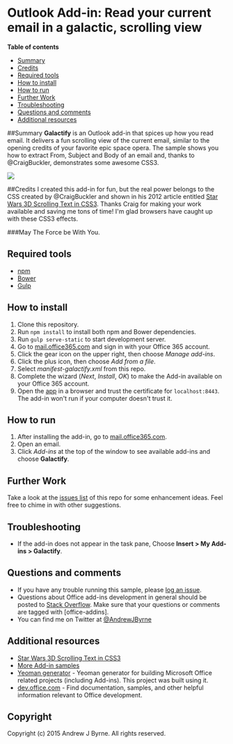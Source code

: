 # Outlook Add-in: Read your current email in a galactic, scrolling view

**Table of contents**

* [Summary](#summary)
* [Credits](#credit)
* [Required tools](#prereq)
* [How to install](#install)
* [How to run](#run)
* [Further Work](#more)
* [Troubleshooting](#troubleshooting)
* [Questions and comments](#questions)
* [Additional resources](#additional-resources)

<a name="summary"></a>
##Summary
**Galactify** is an Outlook add-in that spices up how you read email. It delivers a fun scrolling view of the current email, similar to the opening credits of your favorite epic space opera. The sample shows you how to extract From, Subject and Body of an email and, thanks to @CraigBuckler, demonstrates some awesome CSS3.

 
![](/readme-images/animated_screenshot.gif)

<a name="credits"></a>
##Credits
I created this add-in for fun, but the real power belongs to the CSS created by @CraigBuckler and shown in his 2012 article entitled [Star Wars 3D Scrolling Text in CSS3](http://www.sitepoint.com/css3-starwars-scrolling-text/).
Thanks Craig for making your work available and saving me tons of time! I'm glad browsers have caught up with these CSS3 effects. 

###May The Force be With You.


<a name="prereq"></a>
## Required tools

* [npm](https://www.npmjs.com/)
* [Bower](http://bower.io/)
* [Gulp](http://gulpjs.com/)

<a name="install"></a>
## How to install

1. Clone this repository.
2. Run `npm install` to install both npm and Bower dependencies.
3. Run `gulp serve-static` to start development server.
4. Go to [mail.office365.com](http://mail.office365.com) and sign in with your Office 365 account.
5. Click the gear icon on the upper right, then choose *Manage add-ins*.
6. Click the plus icon, then choose *Add from a file*.
7. Select  *manifest-galactify.xml* from this repo.
8. Complete the wizard (*Next*, *Install*, *OK*) to make the Add-in available on your Office 365 account.
9. Open the [app](https://localhost:8443/appread/index.html) in a browser and trust the certificate for `localhost:8443`. The add-in won't run if your computer doesn't trust it.

<a name="run"></a>
## How to run

1. After installing the add-in, go to [mail.office365.com](mail.office365.com). 
2. Open an email.
3. Click *Add-ins* at the top of the window to see available add-ins and choose **Galactify**.

<a name="more"></a>
## Further Work
Take a look at the [issues list](http://github.com/andrewjbyrne/Outlook-Add-in-Galactify/issues) of this repo for some enhancement ideas. Feel free to chime in with other suggestions. 

<a name="troubleshooting"></a>
## Troubleshooting

- If the add-in does not appear in the task pane, Choose **Insert > My Add-ins >  Galactify**.

<a name="questions"></a>
## Questions and comments

- If you have any trouble running this sample, please [log an issue](http://github.com/andrewjbyrne/Outlook-Add-in-Galactify/issues).
- Questions about Office add-ins development in general should be posted to [Stack Overflow](http://stackoverflow.com/questions/tagged/office-addins). Make sure that your questions or comments are tagged with [office-addins].
- You can find me on Twitter at [@AndrewJByrne](https://twitter.com/AndrewJByrne)


<a name="additional-resources"></a>
## Additional resources ##

- [Star Wars 3D Scrolling Text in CSS3](http://www.sitepoint.com/css3-starwars-scrolling-text/)
- [More Add-in samples](https://github.com/OfficeDev?utf8=%E2%9C%93&query=-Add-in)
- [Yeoman generator](https://github.com/OfficeDev/generator-office) - Yeoman generator for building Microsoft Office related projects (including Add-ins). This project was built using it.
- [dev.office.com](https://dev.office.com) - Find documentation, samples, and other helpful information relevant to Office development.


## Copyright
Copyright (c) 2015 Andrew J Byrne. All rights reserved.

